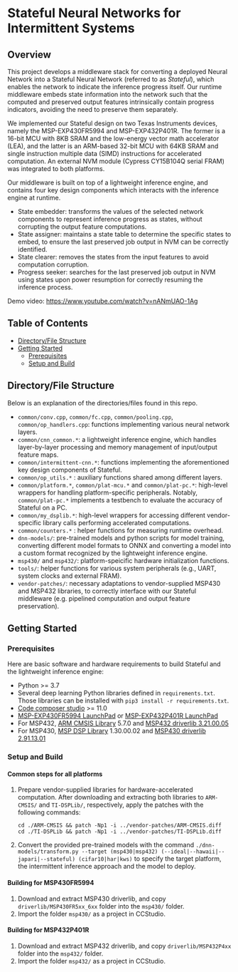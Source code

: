 # Stateful Neural Networks for Intermittent Systems

<!-- ABOUT THE PROJECT -->
## Overview

This project develops a middleware stack for converting a deployed Neural Network into a Stateful Neural Network (referred to as *Stateful*), which enables the network to indicate the inference progress itself. Our runtime middleware embeds state information into the network such that the computed and preserved output features intrinsically contain progress indicators, avoiding the need to preserve them separately.

We implemented our Stateful design on two Texas Instruments devices, namely the MSP-EXP430FR5994 and MSP-EXP432P401R. The former is a 16-bit MCU with 8KB SRAM and the low-energy vector math accelerator (LEA), and the latter is an ARM-based 32-bit MCU with 64KB SRAM and single instruction multiple data (SIMD) instructions for accelerated computation. An external NVM module (Cypress CY15B104Q serial FRAM) was integrated to both platforms.

Our middleware is built on top of a lightweight inference engine, and contains four key design components which interacts with the inference engine at runtime.


* State embedder: transforms the values of the selected network components to represent inference progress as states, without corrupting the output feature computations.
* State assigner: maintains a state table to determine the specific states to embed, to ensure the last preserved job output in NVM can be correctly identified.
* State clearer: removes the states from the input features to avoid computation corruption.
* Progress seeker: searches for the last preserved job output in NVM using states upon power resumption for correctly resuming the inference process.


<!-- For more technical details, please refer to our paper **TODO**. -->

Demo video: https://www.youtube.com/watch?v=nANmUAO-1Ag

<!-- TABLE OF CONTENTS -->
## Table of Contents

* [Directory/File Structure](#directory/file-structure)
* [Getting Started](#getting-started)
  * [Prerequisites](#prerequisites)
  * [Setup and Build](#setup-and-build)

## Directory/File Structure

Below is an explanation of the directories/files found in this repo.

* `common/conv.cpp`, `common/fc.cpp`, `common/pooling.cpp`, `common/op_handlers.cpp`: functions implementing various neural network layers.
* `common/cnn_common.*`: a lightweight inference engine, which handles layer-by-layer processing and memory management of input/output feature maps.
* `common/intermittent-cnn.*`: functions implementing the aforementioned key design components of Stateful.
* `common/op_utils.*` : auxiliary functions shared among different layers.
* `common/platform.*`, `common/plat-mcu.*` and `common/plat-pc.*`: high-level wrappers for handling platform-specific peripherals. Notably, `common/plat-pc.*` implements a testbench to evaluate the accuracy of Stateful on a PC.
* `common/my_dsplib.*`: high-level wrappers for accessing different vendor-specific library calls performing accelerated computations.
* `common/counters.*` : helper functions for measuring runtime overhead.
* `dnn-models/`: pre-trained models and python scripts for model training, converting different model formats to ONNX and converting a model into a custom format recognized by the lightweight inference engine.
* `msp430/` and `msp432/`: platform-speicific hardware initialization functions.
* `tools/`: helper functions for various system peripherals (e.g., UART, system clocks and external FRAM).
* `vendor-patches/`: necessary adaptations to vendor-supplied MSP430 and MSP432 libraries, to correctly interface with our Stateful middleware (e.g. pipelined computation and output feature preservation).

## Getting Started

### Prerequisites

Here are basic software and hardware requirements to build Stateful and the lightweight inference engine:

* Python >= 3.7
* Several deep learning Python libraries defined in `requirements.txt`. Those libraries can be installed with `pip3 install -r requirements.txt`.
* [Code composer studio](https://www.ti.com/tool/CCSTUDIO) >= 11.0
* [MSP-EXP430FR5994 LaunchPad](https://www.ti.com/tool/MSP-EXP430FR5994) or [MSP-EXP432P401R LaunchPad](https://www.ti.com/tool/MSP-EXP432P401R)
* For MSP432, [ARM CMSIS Library](https://github.com/ARM-software/CMSIS_5/) 5.7.0 and [MSP432 driverlib 3.21.00.05](https://www.ti.com/tool/MSPDRIVERLIB)
* For MSP430, [MSP DSP Library](https://www.ti.com/tool/MSP-DSPLIB) 1.30.00.02 and [MSP430 driverlib 2.91.13.01](https://www.ti.com/tool/MSPDRIVERLIB)

### Setup and Build

#### Common steps for all platforms

1. Prepare vendor-supplied libraries for hardware-accelerated computation. After downloading and extracting both libraries to `ARM-CMSIS/` and `TI-DSPLib/`, respectively, apply the patches with the following commands:
    ```
    cd ./ARM-CMSIS && patch -Np1 -i ../vendor-patches/ARM-CMSIS.diff
    cd ./TI-DSPLib && patch -Np1 -i ../vendor-patches/TI-DSPLib.diff
    ```
1. Convert the provided pre-trained models with the command `./dnn-models/transform.py --target (msp430|msp432) (--ideal|--hawaii|--japari|--stateful) (cifar10|har|kws)` to specify the target platform, the intermittent inference approach and the model to deploy.

#### Building for MSP430FR5994

1. Download and extract MSP430 driverlib, and copy `driverlib/MSP430FR5xx_6xx` folder into the `msp430/` folder.
1. Import the folder `msp430/` as a project in CCStudio.

#### Building for MSP432P401R

1. Download and extract MSP432 driverlib, and copy `driverlib/MSP432P4xx` folder into the `msp432/` folder.
1. Import the folder `msp432/` as a project in CCStudio.
